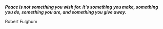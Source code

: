 _**Peace is not something you wish for. It's something you make, something you do, something you are, and something you give away.**_

Robert Fulghum